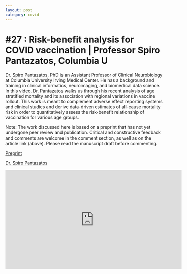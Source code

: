 ```yaml
---
layout: post
category: covid 
---
```


# #27 : Risk-benefit analysis for COVID vaccination | Professor Spiro Pantazatos, Columbia U 

Dr. Spiro Pantazatos, PhD is an Assistant Professor of Clinical Neurobiology at Columbia University Irving Medical Center. He has a background and training in clinical informatics, neuroimaging, and biomedical data science. In this video, Dr. Pantazatos walks us through his recent analysis of age stratified mortality and its association with regional variations in vaccine rollout. This work is meant to complement adverse effect reporting systems and clinical studies and derive data-driven estimates of all-cause mortality risk in order to quantitatively assess the risk-benefit relationship of vaccination for various age groups.

Note: The work discussed here is based on a preprint that has not yet undergone peer review and publication. Critical and constructive feedback and comments are welcome in the comment section, as well as on the article link (above). Please read the manuscript draft before commenting. 

[Preprint](https://www.researchgate.net/publication/355581860_COVID_vaccination_and_age-stratified_all-cause_mortality_risk?ev=project)

[Dr. Spiro Pantazatos](https://www.researchgate.net/profile/Spiro-Pantazatos)

<iframe width="560" height="315" src="https://www.youtube.com/embed/i0BWApTx_Vs" title="YouTube video player" frameborder="0" allow="accelerometer; autoplay; clipboard-write; encrypted-media; gyroscope; picture-in-picture" allowfullscreen></iframe>



